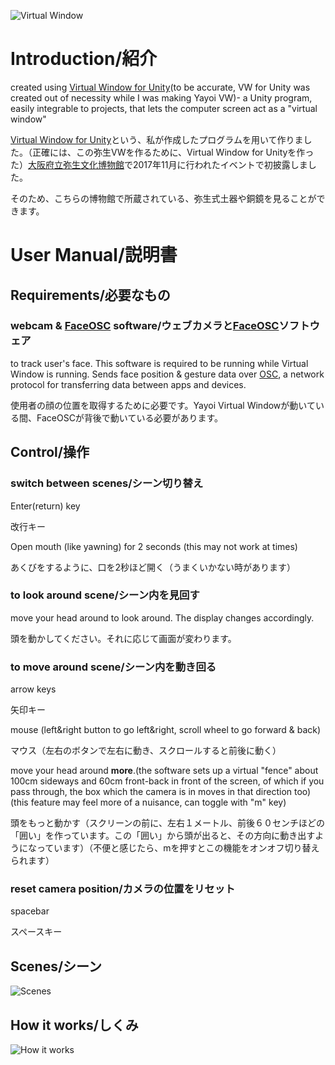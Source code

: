 ![Virtual Window](https://github.com/Yasu31/Yayoi_Virtual_Window/blob/master/images/3.png)
# Introduction/紹介
created using [Virtual Window for Unity](https://github.com/Yasu31/Virtual-Window-for-Unity)(to be accurate, VW for Unity was created out of necessity while I was making Yayoi VW)- a Unity program, easily integrable to projects, that lets the computer screen act as a "virtual window"

[Virtual Window for Unity](https://github.com/Yasu31/Virtual-Window-for-Unity)という、私が作成したプログラムを用いて作りました。（正確には、この弥生VWを作るために、Virtual Window for Unityを作った）[大阪府立弥生文化博物館](http://www.kanku-city.or.jp/yayoi/)で2017年11月に行われたイベントで初披露しました。

そのため、こちらの博物館で所蔵されている、弥生式土器や銅鏡を見ることができます。
# User Manual/説明書
## Requirements/必要なもの
### webcam & [FaceOSC](https://github.com/kylemcdonald/ofxFaceTracker/releases) software/ウェブカメラと[FaceOSC](https://github.com/kylemcdonald/ofxFaceTracker/releases)ソフトウェア
to track user's face. This software is required to be running while Virtual Window is running. Sends face position & gesture data over [OSC](http://opensoundcontrol.org/introduction-osc), a network protocol for transferring data between apps and devices.

使用者の顔の位置を取得するために必要です。Yayoi Virtual Windowが動いている間、FaceOSCが背後で動いている必要があります。
## Control/操作

### switch between scenes/シーン切り替え
Enter(return) key

改行キー

Open mouth (like yawning) for 2 seconds (this may not work at times)

あくびをするように、口を2秒ほど開く（うまくいかない時があります）
### to look around scene/シーン内を見回す
move your head around to look around. The display changes accordingly.

頭を動かしてください。それに応じて画面が変わります。

### to move around scene/シーン内を動き回る
arrow keys

矢印キー

mouse (left&right button to go left&right, scroll wheel to go forward & back)

マウス（左右のボタンで左右に動き、スクロールすると前後に動く）

move your head around **more**.(the software sets up a virtual "fence" about 100cm sideways and 60cm front-back in front of the screen, of which if you pass through, the box which the camera is in moves in that direction too)(this feature may feel more of a nuisance, can toggle with "m" key)

頭をもっと動かす（スクリーンの前に、左右１メートル、前後６０センチほどの「囲い」を作っています。この「囲い」から頭が出ると、その方向に動き出すようになっています）（不便と感じたら、mを押すとこの機能をオンオフ切り替えられます）

### reset camera position/カメラの位置をリセット
spacebar

スペースキー
## Scenes/シーン
![Scenes](https://github.com/Yasu31/Yayoi_Virtual_Window/blob/master/images/2.png)

## How it works/しくみ
![How it works](https://github.com/Yasu31/Yayoi_Virtual_Window/blob/master/images/1.png)
